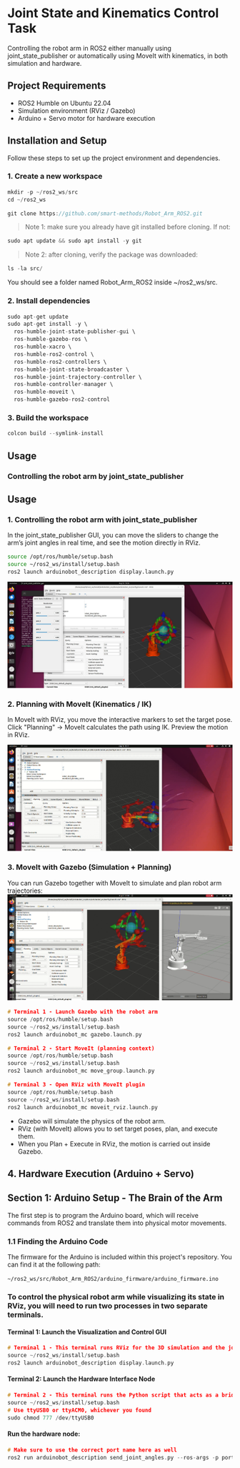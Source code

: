 # Joint State and Kinematics Control Task

Controlling the robot arm in ROS2 either manually using joint_state_publisher or automatically using MoveIt with kinematics, in both simulation and hardware.

## Project Requirements

- ROS2 Humble on Ubuntu 22.04
- Simulation environment (RViz / Gazebo)
- Arduino + Servo motor for hardware execution

## Installation and Setup
Follow these steps to set up the project environment and dependencies.

### 1. Create a new workspace
```cpp
mkdir -p ~/ros2_ws/src
cd ~/ros2_ws
```

```cpp
git clone https://github.com/smart-methods/Robot_Arm_ROS2.git
```
> Note 1: make sure you already have git installed before cloning. If not:
```cpp
sudo apt update && sudo apt install -y git
```
> Note 2: after cloning, verify the package was downloaded:
```cpp
ls -la src/
```
You should see a folder named Robot_Arm_ROS2 inside ~/ros2_ws/src.

### 2. Install dependencies
```cpp
sudo apt-get update
sudo apt-get install -y \
  ros-humble-joint-state-publisher-gui \
  ros-humble-gazebo-ros \
  ros-humble-xacro \
  ros-humble-ros2-control \
  ros-humble-ros2-controllers \
  ros-humble-joint-state-broadcaster \
  ros-humble-joint-trajectory-controller \
  ros-humble-controller-manager \
  ros-humble-moveit \
  ros-humble-gazebo-ros2-control
```

### 3. Build the workspace
```cpp
colcon build --symlink-install
```

## Usage
### Controlling the robot arm by joint_state_publisher
## Usage

### 1. Controlling the robot arm with joint_state_publisher
In the joint_state_publisher GUI, you can move the sliders to change the arm’s joint angles in real time, and see the motion directly in RViz.

```bash
source /opt/ros/humble/setup.bash
source ~/ros2_ws/install/setup.bash
ros2 launch arduinobot_description display.launch.py
```
![joint_state_publisher](joint_state_publisher.jpg)


### 2. Planning with MoveIt (Kinematics / IK)
In MoveIt with RViz, you move the interactive markers to set the target pose.
Click "Planning" → MoveIt calculates the path using IK.
Preview the motion in RViz.

![plan](plan.gif)

### 3. MoveIt with Gazebo (Simulation + Planning)
You can run Gazebo together with MoveIt to simulate and plan robot arm trajectories:
![sim](sim.gif)

```cpp
# Terminal 1 - Launch Gazebo with the robot arm
source /opt/ros/humble/setup.bash
source ~/ros2_ws/install/setup.bash
ros2 launch arduinobot_mc gazebo.launch.py
```

```cpp
# Terminal 2 - Start MoveIt (planning context)
source /opt/ros/humble/setup.bash
source ~/ros2_ws/install/setup.bash
ros2 launch arduinobot_mc move_group.launch.py
```

```cpp
# Terminal 3 - Open RViz with MoveIt plugin
source /opt/ros/humble/setup.bash
source ~/ros2_ws/install/setup.bash
ros2 launch arduinobot_mc moveit_rviz.launch.py
```
- Gazebo will simulate the physics of the robot arm.
- RViz (with MoveIt) allows you to set target poses, plan, and execute them.
- When you Plan + Execute in RViz, the motion is carried out inside Gazebo.


## 4. Hardware Execution (Arduino + Servo)
## Section 1: Arduino Setup - The Brain of the Arm
The first step is to program the Arduino board, which will receive commands from ROS2 and translate them into physical motor movements.

### 1.1 Finding the Arduino Code

The firmware for the Arduino is included within this project's repository. You can find it at the following path:

`~/ros2_ws/src/Robot_Arm_ROS2/arduino_firmware/arduino_firmware.ino`



### To control the physical robot arm while visualizing its state in RViz, you will need to run two processes in two separate terminals.
#### Terminal 1: Launch the Visualization and Control GUI

```cpp
# Terminal 1 - This terminal runs RViz for the 3D simulation and the joint_state_publisher_gui for manual control with sliders.
source ~/ros2_ws/install/setup.bash
ros2 launch arduinobot_description display.launch.py
```

#### Terminal 2: Launch the Hardware Interface Node

```cpp
# Terminal 2 - This terminal runs the Python script that acts as a bridge, sending commands from the GUI to the Arduino.
source ~/ros2_ws/install/setup.bash
# Use ttyUSB0 or ttyACM0, whichever you found
sudo chmod 777 /dev/ttyUSB0
```

#### Run the hardware node:
```cpp
# Make sure to use the correct port name here as well
ros2 run arduinobot_description send_joint_angles.py --ros-args -p port:=/dev/ttyUSB0
```
